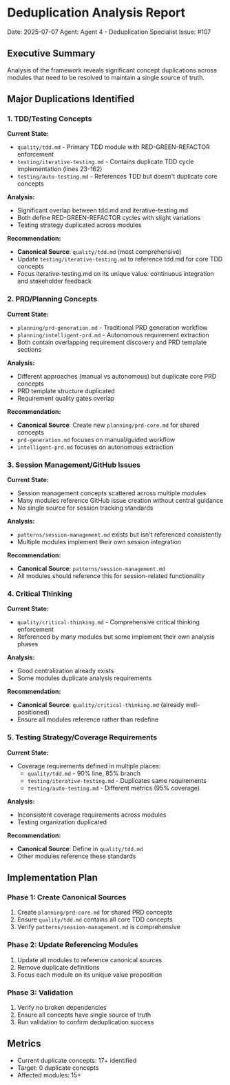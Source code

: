 # Deduplication Analysis Report
Date: 2025-07-07
Agent: Agent 4 - Deduplication Specialist
Issue: #107

## Executive Summary

Analysis of the framework reveals significant concept duplications across modules that need to be resolved to maintain a single source of truth.

## Major Duplications Identified

### 1. TDD/Testing Concepts

**Current State:**
- `quality/tdd.md` - Primary TDD module with RED-GREEN-REFACTOR enforcement
- `testing/iterative-testing.md` - Contains duplicate TDD cycle implementation (lines 23-162)
- `testing/auto-testing.md` - References TDD but doesn't duplicate core concepts

**Analysis:**
- Significant overlap between tdd.md and iterative-testing.md
- Both define RED-GREEN-REFACTOR cycles with slight variations
- Testing strategy duplicated across modules

**Recommendation:**
- **Canonical Source**: `quality/tdd.md` (most comprehensive)
- Update `testing/iterative-testing.md` to reference tdd.md for core TDD concepts
- Focus iterative-testing.md on its unique value: continuous integration and stakeholder feedback

### 2. PRD/Planning Concepts

**Current State:**
- `planning/prd-generation.md` - Traditional PRD generation workflow
- `planning/intelligent-prd.md` - Autonomous requirement extraction
- Both contain overlapping requirement discovery and PRD template sections

**Analysis:**
- Different approaches (manual vs autonomous) but duplicate core PRD concepts
- PRD template structure duplicated
- Requirement quality gates overlap

**Recommendation:**
- **Canonical Source**: Create new `planning/prd-core.md` for shared concepts
- `prd-generation.md` focuses on manual/guided workflow
- `intelligent-prd.md` focuses on autonomous extraction

### 3. Session Management/GitHub Issues

**Current State:**
- Session management concepts scattered across multiple modules
- Many modules reference GitHub issue creation without central guidance
- No single source for session tracking standards

**Analysis:**
- `patterns/session-management.md` exists but isn't referenced consistently
- Multiple modules implement their own session integration

**Recommendation:**
- **Canonical Source**: `patterns/session-management.md`
- All modules should reference this for session-related functionality

### 4. Critical Thinking

**Current State:**
- `quality/critical-thinking.md` - Comprehensive critical thinking enforcement
- Referenced by many modules but some implement their own analysis phases

**Analysis:**
- Good centralization already exists
- Some modules duplicate analysis requirements

**Recommendation:**
- **Canonical Source**: `quality/critical-thinking.md` (already well-positioned)
- Ensure all modules reference rather than redefine

### 5. Testing Strategy/Coverage Requirements

**Current State:**
- Coverage requirements defined in multiple places:
  - `quality/tdd.md` - 90% line, 85% branch
  - `testing/iterative-testing.md` - Duplicates same requirements
  - `testing/auto-testing.md` - Different metrics (95% coverage)

**Analysis:**
- Inconsistent coverage requirements across modules
- Testing organization duplicated

**Recommendation:**
- **Canonical Source**: Define in `quality/tdd.md`
- Other modules reference these standards

## Implementation Plan

### Phase 1: Create Canonical Sources
1. Create `planning/prd-core.md` for shared PRD concepts
2. Ensure `quality/tdd.md` contains all core TDD concepts
3. Verify `patterns/session-management.md` is comprehensive

### Phase 2: Update Referencing Modules
1. Update all modules to reference canonical sources
2. Remove duplicate definitions
3. Focus each module on its unique value proposition

### Phase 3: Validation
1. Verify no broken dependencies
2. Ensure all concepts have single source of truth
3. Run validation to confirm deduplication success

## Metrics
- Current duplicate concepts: 17+ identified
- Target: 0 duplicate concepts
- Affected modules: 15+